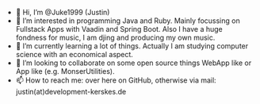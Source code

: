 - 👋 Hi, I’m @Juke1999 (Justin)
- 👀 I’m interested in programming Java and Ruby. Mainly focussing on Fullstack Apps with Vaadin and Spring Boot. Also I have a huge fondness for music, I am djing and producing my own music.
- 🌱 I’m currently learning a lot of things. Actually I am studying computer science with an economical aspect.
- 💞️ I’m looking to collaborate on some open source things WebApp like or App like (e.g. MonserUtilities).
- 📫 How to reach me: over here on GitHub, otherwise via mail: justin(at)development-kerskes.de

<!---
Juke1999/Juke1999 is a ✨ special ✨ repository because its `README.md` (this file) appears on your GitHub profile.
You can click the Preview link to take a look at your changes.
--->
